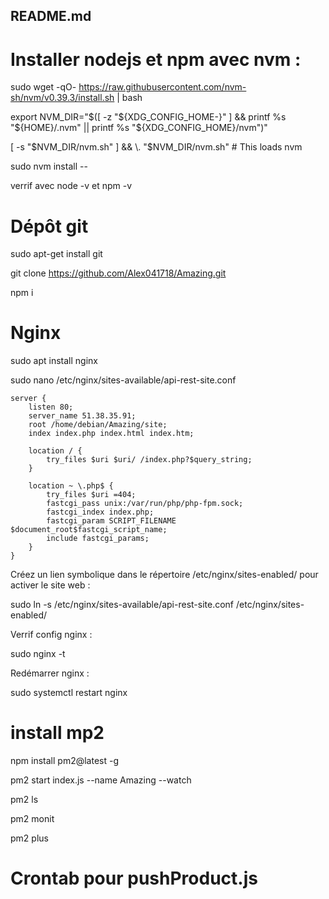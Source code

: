 ## README.md

# Installer nodejs et npm avec nvm :


sudo wget -qO- https://raw.githubusercontent.com/nvm-sh/nvm/v0.39.3/install.sh | bash

export NVM_DIR="$([ -z "${XDG_CONFIG_HOME-}" ] && printf %s "${HOME}/.nvm" || printf %s "${XDG_CONFIG_HOME}/nvm")"

[ -s "$NVM_DIR/nvm.sh" ] && \. "$NVM_DIR/nvm.sh" # This loads nvm


sudo nvm install --

verrif avec node -v et npm -v


# Dépôt git

sudo apt-get install git

git clone https://github.com/Alex041718/Amazing.git

npm i

# Nginx

sudo apt install nginx

sudo nano /etc/nginx/sites-available/api-rest-site.conf


```
server {
    listen 80;
    server_name 51.38.35.91;
    root /home/debian/Amazing/site;
    index index.php index.html index.htm;

    location / {
        try_files $uri $uri/ /index.php?$query_string;
    }

    location ~ \.php$ {
        try_files $uri =404;
        fastcgi_pass unix:/var/run/php/php-fpm.sock;
        fastcgi_index index.php;
        fastcgi_param SCRIPT_FILENAME $document_root$fastcgi_script_name;
        include fastcgi_params;
    }
}
```

Créez un lien symbolique dans le répertoire /etc/nginx/sites-enabled/ pour activer le site web :


sudo ln -s /etc/nginx/sites-available/api-rest-site.conf /etc/nginx/sites-enabled/

Verrif config nginx :

sudo nginx -t

Redémarrer nginx :

sudo systemctl restart nginx






# install mp2

npm install pm2@latest -g

pm2 start index.js --name Amazing --watch


pm2 ls

pm2 monit

pm2 plus

# Crontab pour pushProduct.js


